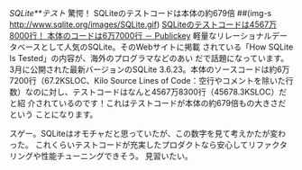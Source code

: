 *SQLite**テスト* 驚愕！ SQLiteのテストコードは本体の約679倍
##(img-s http://www.sqlite.org/images/SQLite.gif)
[SQLiteのテストコードは4567万8000行！ 本体のコードは6万7000行 － Publickey](http://www.publickey1.jp/blog/10/sqlite45678000_67000.html)
 軽量なリレーショナルデータベースとして人気のSQLite。そのWebサイトに掲載
 されている「How SQLite Is Tested」の内容が、海外のプログラマなどのあい
 だで話題になっています。
 3月に公開された最新バージョンのSQLite 3.6.23。本体のソースコードは約6万
 7200行（67.2KSLOC、Kilo Source Lines of Code：空行やコメントを除いた行
 数）なのに対し、テストコードはなんと4567万8300行（45678.3KSLOC）だと紹
 介されているのです！これはテストコードが本体の約679倍もの大きさだという
 ことになります。

スゲー。SQLiteはオモチャだと思っていたが、この数字を見て考えかたが変わった。
これくらいテストコードが充実したプロダクトなら安心してリファクタリングや性能チューニングできそう。
見習いたい。
